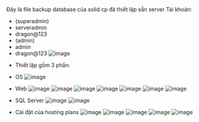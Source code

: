 
Đây là file backup database của solid cp đã thiết lập sẵn server
Tài khoản:
+ (superadmin)
+ serveradmin
+ dragon@123
+ (admin)
+ admin
+ dragon@123
![image](https://user-images.githubusercontent.com/62316921/224648706-1bd797dd-a115-4b6d-af18-5adb03a4abac.png)
- Thiết lập gồm 3 phần:
+ OS
![image](https://user-images.githubusercontent.com/62316921/224648945-0bf31157-f232-40d9-8dfa-d7a77c24609e.png)
+ Web
![image](https://user-images.githubusercontent.com/62316921/224649008-9dd6fc0f-be3d-41c7-b51f-e20b7d01c7bc.png)
![image](https://user-images.githubusercontent.com/62316921/224649046-5f6c1ec9-5976-4b41-a699-f1a27afccf16.png)
![image](https://user-images.githubusercontent.com/62316921/224649117-9d0b0dde-944d-4b49-a043-8a4b2f9ff987.png)
![image](https://user-images.githubusercontent.com/62316921/224649171-128ba063-3c5b-463c-a230-af48b78094d4.png)
![image](https://user-images.githubusercontent.com/62316921/224649385-22176bbf-85c5-4254-af9c-15cd1cb5e0f9.png)
![image](https://user-images.githubusercontent.com/62316921/224649473-16eafc17-a413-4d80-8949-4126bba57e71.png)
![image](https://user-images.githubusercontent.com/62316921/224649496-18577717-72b0-4180-b3c3-ef9adade6172.png)

+ SQL Server
![image](https://user-images.githubusercontent.com/62316921/224649581-38fac814-75cc-4214-b5c9-9151ec0e154f.png)
![image](https://user-images.githubusercontent.com/62316921/224649624-ff961515-bac1-4d17-a9a3-ed4030b51e61.png)
- Cài đặt của hosting plans
![image](https://user-images.githubusercontent.com/62316921/224649867-bcaadff7-6026-4feb-8765-04def43eb31c.png)
![image](https://user-images.githubusercontent.com/62316921/224649913-4845a9f2-0734-4f91-ae2d-75dbcd2dec1a.png)
![image](https://user-images.githubusercontent.com/62316921/224649945-827ea45f-27c0-4243-8ac3-3925d9793984.png)
![image](https://user-images.githubusercontent.com/62316921/224650000-5ab07927-265f-40bd-be90-baaef1262ed9.png)
![image](https://user-images.githubusercontent.com/62316921/224650041-78f6f40b-a04a-4c58-b5eb-35b44a6bb4a7.png)
